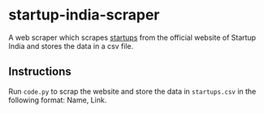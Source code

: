 # startup-india-scraper

A web scraper which scrapes [startups](https://www.startupindia.gov.in/content/sih/en/search.html?roles=Startup&page=0) from the official website of Startup India and stores the data in a csv file. 

## Instructions

Run `code.py` to scrap the website and store the data in `startups.csv` in the following format: Name, Link. 
